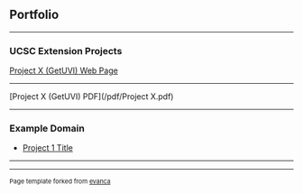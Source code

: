 ## Portfolio

---

### UCSC Extension Projects

[Project X (GetUVI) Web Page](/sample_page)

---

[Project X (GetUVI) PDF](/pdf/Project X.pdf)

---

### Example Domain

- [Project 1 Title](http://example.com/)

---




---
<p style="font-size:11px">Page template forked from <a href="https://github.com/evanca/quick-portfolio">evanca</a></p>
<!-- Remove above link if you don't want to attibute -->
